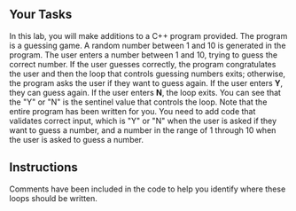 ## Your Tasks

In this lab, you will make additions to a C++ program provided. The program is a guessing game. A random number between 1 and 10 is generated in the program. The user enters a number between 1 and 10, trying to guess the correct number. If the user guesses correctly, the program congratulates the user and then the loop that controls guessing numbers exits; otherwise, the program asks the user if they want to guess again. If the user enters **Y**, they can guess again. If the user enters **N**, the loop exits. You can see that the "Y" or "N" is the sentinel value that controls the loop. Note that the entire program has been written for you. You need to add code that validates correct input, which is "Y" or "N" when the user is asked if they want to guess a number, and a number in the range of 1 through 10 when the user is asked to guess a number.

## Instructions

Comments have been included in the code to help you identify where these loops should be written.
